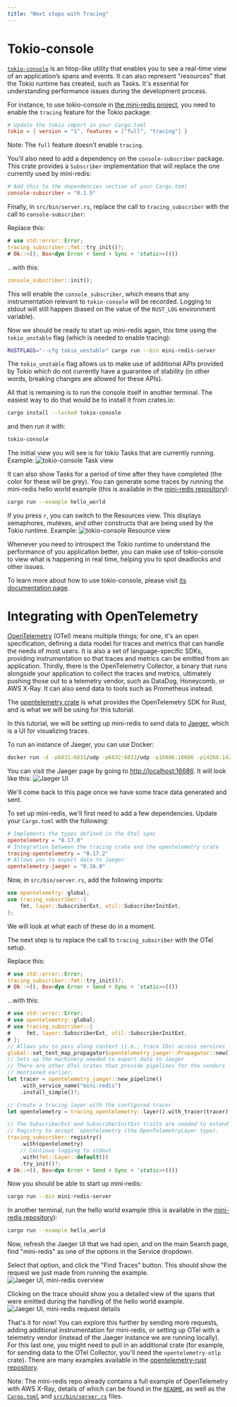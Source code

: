 ```yaml
---
title: "Next steps with Tracing"
---
```


# Tokio-console

[`tokio-console`](https://github.com/tokio-rs/console) is an htop-like utility that enables you to see a real-time view
of an application’s spans and events. It can also represent "resources" that the
Tokio runtime has created, such as Tasks. It's essential for understanding
performance issues during the development process.

For instance, to use tokio-console in [the mini-redis project](https://github.com/tokio-rs/mini-redis),
you need to enable the `tracing` feature for the Tokio package:

```toml
# Update the tokio import in your Cargo.toml
tokio = { version = "1", features = ["full", "tracing"] }
```

Note: The `full` feature doesn't enable `tracing`.

You'll also need to add a dependency on the `console-subscriber` package. This
crate provides a `Subscriber` implementation that will replace the one currently
used by mini-redis:

```toml
# Add this to the dependencies section of your Cargo.toml
console-subscriber = "0.1.5"
```

Finally, in `src/bin/server.rs`, replace the call to `tracing_subscriber` with
the call to `console-subscriber`:

Replace this:

```rust
# use std::error::Error;
tracing_subscriber::fmt::try_init()?;
# Ok::<(), Box<dyn Error + Send + Sync + 'static>>(())
```

...with this:

```rust
console_subscriber::init();
```

This will enable the `console_subscriber`, which means that any instrumentation
relevant to `tokio-console` will be recorded. Logging to stdout will still
happen (based on the value of the `RUST_LOG` environment variable).

Now we should be ready to start up mini-redis again, this time using the
`tokio_unstable` flag (which is needed to enable tracing):

```sh
RUSTFLAGS="--cfg tokio_unstable" cargo run --bin mini-redis-server
```

The `tokio_unstable` flag allows us to make use of additional APIs provided by
Tokio which do not currently have a guarantee of stability (in other words,
breaking changes are allowed for these APIs).

All that is remaining is to run the console itself in another terminal. The
easiest way to do that would be to install it from crates.io:

```sh
cargo install --locked tokio-console
```

and then run it with:

```sh
tokio-console
```

The initial view you will see is for tokio Tasks that are currently running.
Example: ![tokio-console Task
view](https://raw.githubusercontent.com/tokio-rs/console/main/assets/tasks_list.png)

It can also show Tasks for a period of time after they have completed (the color
for these will be grey). You can generate some traces by running the mini-redis
hello world example (this is available in the [mini-redis
repository](https://github.com/tokio-rs/mini-redis)):

```sh
cargo run --example hello_world
```

If you press `r`, you can switch to the Resources view. This displays
semaphores, mutexes, and other constructs that are being used by the Tokio
runtime. Example: ![tokio-console Resource
view](https://raw.githubusercontent.com/tokio-rs/console/main/assets/resources.png)

Whenever you need to introspect the Tokio runtime to understand the performance
of you application better, you can make use of tokio-console to view what is
happening in real time, helping you to spot deadlocks and other issues.

To learn more about how to use tokio-console, please visit [its documentation
page](https://docs.rs/tokio-console/latest/tokio_console/#using-the-console).

# Integrating with OpenTelemetry

[OpenTelemetry](https://opentelemetry.io/) (OTel) means multiple things; for
one, it's an open specification, defining a data model for traces and metrics
that can handle the needs of most users. It is also a set of language-specific
SDKs, providing instrumentation so that traces and metrics can be emitted from
an application. Thirdly, there is the OpenTelemetry Collector, a binary that
runs alongside your application to collect the traces and metrics, ultimately
pushing those out to a telemetry vendor, such as DataDog, Honeycomb, or AWS
X-Ray. It can also send data to tools such as Prometheus instead.

The [opentelemetry crate](https://crates.io/crates/opentelemetry) is what
provides the OpenTelemetry SDK for Rust, and is what we will be using for this
tutorial.

In this tutorial, we will be setting up mini-redis to send data to
[Jaeger](https://www.jaegertracing.io/), which is a UI for visualizing traces.

To run an instance of Jaeger, you can use Docker:

```sh
docker run -d -p6831:6831/udp -p6832:6832/udp -p16686:16686 -p14268:14268 jaegertracing/all-in-one:latest
```

You can visit the Jaeger page by going to <http://localhost:16686>.
It will look like this:
![Jaeger UI](/img/tracing-next-steps/jaeger-first-pageload.png)

We'll come back to this page once we have some trace data generated and sent.

To set up mini-redis, we'll first need to add a few dependencies. Update your
`Cargo.toml` with the following:

```toml
# Implements the types defined in the Otel spec
opentelemetry = "0.17.0"
# Integration between the tracing crate and the opentelemetry crate
tracing-opentelemetry = "0.17.2" 
# Allows you to export data to Jaeger
opentelemetry-jaeger = "0.16.0"
```

Now, in `src/bin/server.rs`, add the following imports:

```rust
use opentelemetry::global;
use tracing_subscriber::{
    fmt, layer::SubscriberExt, util::SubscriberInitExt,
};
```

We will look at what each of these do in a moment.

The next step is to replace the call to `tracing_subscriber` with the OTel
setup.

Replace this:

```rust
# use std::error::Error;
tracing_subscriber::fmt::try_init()?;
# Ok::<(), Box<dyn Error + Send + Sync + 'static>>(())
```

...with this:

```rust
# use std::error::Error;
# use opentelemetry::global;
# use tracing_subscriber::{
#     fmt, layer::SubscriberExt, util::SubscriberInitExt,
# };
// Allows you to pass along context (i.e., trace IDs) across services
global::set_text_map_propagator(opentelemetry_jaeger::Propagator::new());
// Sets up the machinery needed to export data to Jaeger
// There are other OTel crates that provide pipelines for the vendors
// mentioned earlier.
let tracer = opentelemetry_jaeger::new_pipeline()
    .with_service_name("mini-redis")
    .install_simple()?;

// Create a tracing layer with the configured tracer
let opentelemetry = tracing_opentelemetry::layer().with_tracer(tracer);

// The SubscriberExt and SubscriberInitExt traits are needed to extend the
// Registry to accept `opentelemetry (the OpenTelemetryLayer type).
tracing_subscriber::registry()
    .with(opentelemetry)
    // Continue logging to stdout
    .with(fmt::Layer::default())
    .try_init()?;
# Ok::<(), Box<dyn Error + Send + Sync + 'static>>(())
```

Now you should be able to start up mini-redis:

```sh
cargo run --bin mini-redis-server
```

In another terminal, run the hello world example (this is available in the
[mini-redis repository](https://github.com/tokio-rs/mini-redis)):

```sh
cargo run --example hello_world
```

Now, refresh the Jaeger UI that we had open, and on the main Search page, find
"mini-redis" as one of the options in the Service dropdown.

Select that option, and click the "Find Traces" button. This should show the
request we just made from running the example.
![Jaeger UI, mini-redis overview](/img/tracing-next-steps/jaeger-mini-redis-overview.png)

Clicking on the trace should show you a detailed view of the spans that were
emitted during the handling of the hello world example.
![Jaeger UI, mini-redis request details](/img/tracing-next-steps/jaeger-mini-redis-trace-details.png)

That's it for now! You can explore this further by sending more requests, adding
additional instrumentation for mini-redis, or setting up OTel with a telemetry
vendor (instead of the Jaeger instance we are running locally). For this last
one, you might need to pull in an additional crate (for example, for sending
data to the OTel Collector, you'll need the `opentelemetry-otlp` crate). There
are many examples available in the [opentelemetry-rust
repository](https://github.com/open-telemetry/opentelemetry-rust/tree/main/examples).

Note: The mini-redis repo already contains a full example of OpenTelemetry with
AWS X-Ray, details of which can be found in the
[`README`](https://github.com/tokio-rs/mini-redis#aws-x-ray-example), as well as
the
[`Cargo.toml`](https://github.com/tokio-rs/mini-redis/blob/24d9d9f466d9078c46477bf5c2d68416553b9872/Cargo.toml#L35-L41)
and
[`src/bin/server.rs`](https://github.com/tokio-rs/mini-redis/blob/24d9d9f466d9078c46477bf5c2d68416553b9872/src/bin/server.rs#L59-L94)
files.
